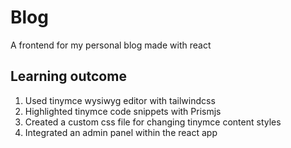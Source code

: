 # Blog
A frontend for my personal blog made with react


## Learning outcome
1. Used tinymce wysiwyg editor with tailwindcss
2. Highlighted tinymce code snippets with Prismjs
3. Created a custom css file for changing tinymce content styles
4. Integrated an admin panel within the react app
